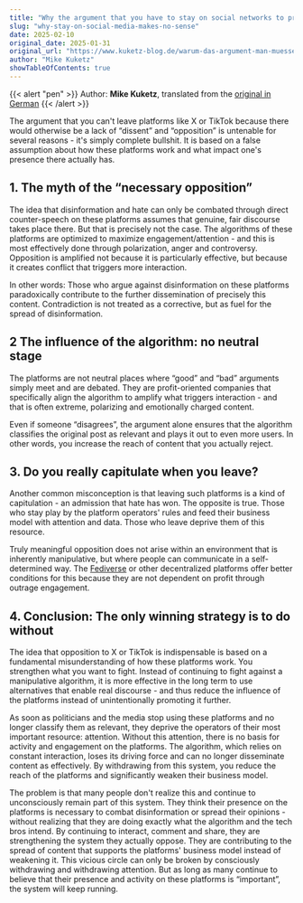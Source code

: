 ```yaml
---
title: "Why the argument that you have to stay on social networks to provide opposition is complete nonsense"
slug: "why-stay-on-social-media-makes-no-sense"
date: 2025-02-10
original_date: 2025-01-31
original_url: "https://www.kuketz-blog.de/warum-das-argument-man-muesse-in-sozialen-netzwerken-bleiben-um-opposition-zu-leisten-voelliger-unsinn-ist/"
author: "Mike Kuketz"
showTableOfContents: true
---
```

{{< alert "pen" >}}
Author: **Mike Kuketz**, translated from the [original in German](https://www.kuketz-blog.de/warum-das-argument-man-muesse-in-sozialen-netzwerken-bleiben-um-opposition-zu-leisten-voelliger-unsinn-ist/)
{{< /alert >}}



The argument that you can't leave platforms like X or TikTok because there would otherwise be a lack of “dissent” and “opposition” is untenable for several reasons - it's simply complete bullshit. It is based on a false assumption about how these platforms work and what impact one's presence there actually has.

## 1. The myth of the “necessary opposition”
The idea that disinformation and hate can only be combated through direct counter-speech on these platforms assumes that genuine, fair discourse takes place there. But that is precisely not the case. The algorithms of these platforms are optimized to maximize engagement/attention - and this is most effectively done through polarization, anger and controversy. Opposition is amplified not because it is particularly effective, but because it creates conflict that triggers more interaction.

In other words: Those who argue against disinformation on these platforms paradoxically contribute to the further dissemination of precisely this content. Contradiction is not treated as a corrective, but as fuel for the spread of disinformation.

## 2 The influence of the algorithm: no neutral stage
The platforms are not neutral places where “good” and “bad” arguments simply meet and are debated. They are profit-oriented companies that specifically align the algorithm to amplify what triggers interaction - and that is often extreme, polarizing and emotionally charged content.

Even if someone “disagrees”, the argument alone ensures that the algorithm classifies the original post as relevant and plays it out to even more users. In other words, you increase the reach of content that you actually reject.

## 3. Do you really capitulate when you leave?
Another common misconception is that leaving such platforms is a kind of capitulation - an admission that hate has won. The opposite is true. Those who stay play by the platform operators' rules and feed their business model with attention and data. Those who leave deprive them of this resource.

Truly meaningful opposition does not arise within an environment that is inherently manipulative, but where people can communicate in a self-determined way. The [Fediverse](https://en.wikipedia.org/wiki/Fediverse) or other decentralized platforms offer better conditions for this because they are not dependent on profit through outrage engagement.

## 4. Conclusion: The only winning strategy is to do without
The idea that opposition to X or TikTok is indispensable is based on a fundamental misunderstanding of how these platforms work. You strengthen what you want to fight. Instead of continuing to fight against a manipulative algorithm, it is more effective in the long term to use alternatives that enable real discourse - and thus reduce the influence of the platforms instead of unintentionally promoting it further.

As soon as politicians and the media stop using these platforms and no longer classify them as relevant, they deprive the operators of their most important resource: attention. Without this attention, there is no basis for activity and engagement on the platforms. The algorithm, which relies on constant interaction, loses its driving force and can no longer disseminate content as effectively. By withdrawing from this system, you reduce the reach of the platforms and significantly weaken their business model.

The problem is that many people don't realize this and continue to unconsciously remain part of this system. They think their presence on the platforms is necessary to combat disinformation or spread their opinions - without realizing that they are doing exactly what the algorithm and the tech bros intend. By continuing to interact, comment and share, they are strengthening the system they actually oppose. They are contributing to the spread of content that supports the platforms' business model instead of weakening it. This vicious circle can only be broken by consciously withdrawing and withdrawing attention. But as long as many continue to believe that their presence and activity on these platforms is “important”, the system will keep running.
